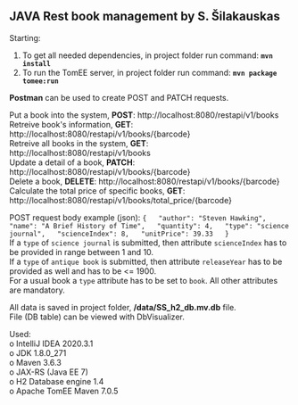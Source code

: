 ## JAVA Rest book management by S. Šilakauskas

Starting:  
1) To get all needed dependencies, in project folder run command: **`mvn install`**  
2) To run the TomEE server, in project folder run command: **`mvn package tomee:run`**  

**Postman** can be used to create POST and PATCH requests.  

Put a book into the system, **POST**: http://localhost:8080/restapi/v1/books  
Retreive book's information, **GET**: http://localhost:8080/restapi/v1/books/{barcode}  
Retreive all books in the system, **GET**: http://localhost:8080/restapi/v1/books  
Update a detail of a book, **PATCH**: http://localhost:8080/restapi/v1/books/{barcode}  
Delete a book, **DELETE**: http://localhost:8080/restapi/v1/books/{barcode}  
Calculate the total price of specific books, **GET**: http://localhost:8080/restapi/v1/books/total_price/{barcode}  

POST request body example (json):
`{  
	"author": "Steven Hawking",  
	"name": "A Brief History of Time",  
	"quantity": 4,  
	"type": "science journal",  
	"scienceIndex": 8,  
	"unitPrice": 39.33  
}`  
If a `type` of `science journal` is submitted, then attribute `scienceIndex` has to be provided in range between 1 and 10.  
If a `type` of `antique book` is submitted, then attribute `releaseYear` has to be provided as well and has to be <= 1900.  
For a usual book a `type` attribute has to be set to `book`.
All other attributes are mandatory.

All data is saved in project folder, **/data/SS_h2_db.mv.db** file.  
File (DB table) can be viewed with DbVisualizer.  

Used:  
o IntelliJ IDEA 2020.3.1  
o JDK 1.8.0_271  
o Maven 3.6.3  
o JAX-RS (Java EE 7)  
o H2 Database engine 1.4  
o Apache TomEE Maven 7.0.5  

